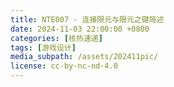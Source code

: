```yaml
---
title: NTE007 - 连接限元与限元之键简述
date: 2024-11-03 22:00:00 +0800
categories: [核热速递]
tags: [游戏设计] 
media_subpath: /assets/202411pic/
license: cc-by-nc-nd-4.0
---
```

